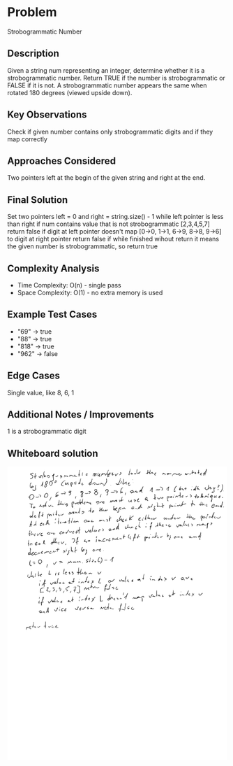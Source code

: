# Problem
Strobogrammatic Number
## Description
Given a string num representing an integer, determine whether it is a strobogrammatic number. 
Return TRUE if the number is strobogrammatic or FALSE if it is not.
A strobogrammatic number appears the same when rotated 180 degrees (viewed upside down).
## Key Observations
Check if given number contains only strobogrammatic digits and if they map correctly
## Approaches Considered
Two pointers left at the begin of the given string and right at the end.
## Final Solution
Set two pointers left = 0 and right = string.size() - 1
while left pointer is less than right
    if num contains value that is not strobogrammatic [2,3,4,5,7] return false
    if digit at left pointer doesn't map [0->0, 1->1, 6->9, 8->8, 9->6] to digit at right pointer return false
if while finished wihout return it means the given number is strobogrammatic, so return true
## Complexity Analysis
- Time Complexity: O(n) - single pass
- Space Complexity: O(1) - no extra memory is used

## Example Test Cases
- "69"  -> true
- "88"  -> true
- "818" -> true
- "962" -> false
## Edge Cases
Single value, like 8, 6, 1
## Additional Notes / Improvements
1 is a strobogrammatic digit

## Whiteboard solution
![whiteboard](003_strobogrammatic_number.png)